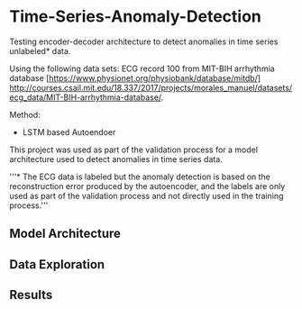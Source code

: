 # Time-Series-Anomaly-Detection
Testing encoder-decoder architecture to detect anomalies in time series unlabeled* data.

Using the following data sets: ECG record 100 from MIT-BIH arrhythmia database [https://www.physionet.org/physiobank/database/mitdb/] http://courses.csail.mit.edu/18.337/2017/projects/morales_manuel/datasets/ecg_data/MIT-BIH-arrhythmia-database/.

Method:
  - LSTM based Autoendoer
  
This project was used as part of the validation process for a model architecture used to detect anomalies in time series data.

'''* The ECG data is labeled but the anomaly detection is based on the reconstruction error produced by the autoencoder, and the labels are only used as part of the validation process and not directly used in the training process.'''

## Model Architecture

## Data Exploration

## Results
